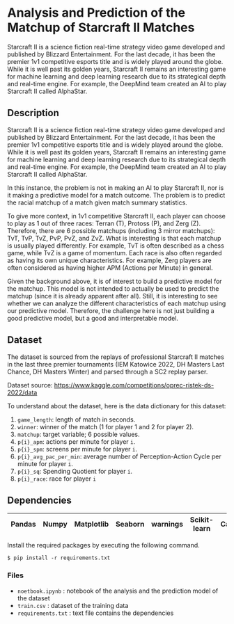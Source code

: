 # Analysis and Prediction of the Matchup of Starcraft II Matches
Starcraft II is a science fiction real-time strategy video game developed and published by Blizzard Entertainment. For the last decade, it has been the premier 1v1 competitive esports title and is widely played around the globe. While it is well past its golden years, Starcraft II remains an interesting game for machine learning and deep learning research due to its strategical depth and real-time engine. For example, the DeepMind team created an AI to play Starcraft II called AlphaStar.

## Description
Starcraft II is a science fiction real-time strategy video game developed and published by Blizzard Entertainment. For the last decade, it has been the premier 1v1 competitive esports title and is widely played around the globe. While it is well past its golden years, Starcraft II remains an interesting game for machine learning and deep learning research due to its strategical depth and real-time engine. For example, the DeepMind team created an AI to play Starcraft II called AlphaStar.

In this instance, the problem is not in making an AI to play Starcraft II, nor is it making a predictive model for a match outcome. The problem is to predict the racial matchup of a match given match summary statistics.

To give more context, in 1v1 competitive Starcraft II, each player can choose to play as 1 out of three races: Terran (T), Protoss (P), and Zerg (Z). Therefore, there are 6 possible matchups (including 3 mirror matchups): TvT, TvP, TvZ, PvP, PvZ, and ZvZ. What is interesting is that each matchup is usually played differently. For example, TvT is often described as a chess game, while TvZ is a game of momentum. Each race is also often regarded as having its own unique characteristics. For example, Zerg players are often considered as having higher APM (Actions per Minute) in general.

Given the background above, it is of interest to build a predictive model for the matchup. This model is not intended to actually be used to predict the matchup (since it is already apparent after all). Still, it is interesting to see whether we can analyze the different characteristics of each matchup using our predictive model. Therefore, the challenge here is not just building a good predictive model, but a good and interpretable model.

## Dataset
The dataset is sourced from the replays of professional Starcraft II matches in the last three premier tournaments (IEM Katowice 2022, DH Masters Last Chance, DH Masters Winter) and parsed through a SC2 replay parser. 

Dataset source: https://www.kaggle.com/competitions/oprec-ristek-ds-2022/data

To understand about the dataset, here is the data dictionary for this dataset:
1. ```game_length```: length of match in seconds.
2. ```winner```: winner of the match (1 for player 1 and 2 for player 2).
3. ```matchup```: target variable; 6 possible values.
4. ```p{i}_apm```: actions per minute for player ```i```.
5. ```p{i}_spm```: screens per minute for player ```i```.
6. ```p{i}_avg_pac_per_min```: average number of Perception-Action Cycle per minute for player ```i```.
7. ```p{i}_sq```: Spending Quotient for player ```i```.
8. ```p{i}_race```: race for player ```i```

## Dependencies
| Pandas | Numpy | Matplotlib | Seaborn | warnings | Scikit-learn | CatBoost |
| ------ | ----- | ---------- | ------- | -------- | ------------ | -------- |

Install the required packages by executing the following command.

```$ pip install -r requirements.txt```

### Files
- ```noetbook.ipynb``` : notebook of the analysis and the prediction model of the dataset
- ```train.csv``` : dataset of the training data
- ```requirements.txt``` : text file contains the dependencies
